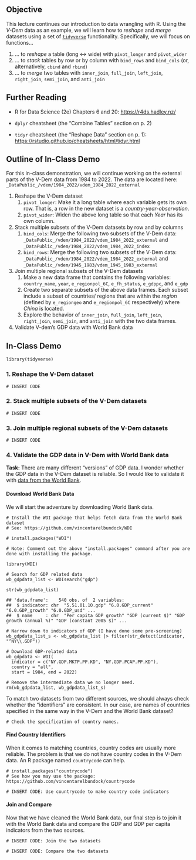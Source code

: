 ## Objective

This lecture continues our introduction to data wrangling with R. Using
the *V-Dem* data as an example, we will learn how to *reshape* and
*merge* datasets using a set of
[`tidyverse`](https://www.tidyverse.org/) functionality. Specifically,
we will focus on functions…

1.  … to *reshape* a table (long &lt;-&gt; wide) with `pivot_longer` and
    `pivot_wider`
2.  … to *stack* tables by row or by column with `bind_rows` and
    `bind_cols` (or, alternatively, `cbind` and `rbind`)
3.  … to *merge* two tables with `inner_join`, `full_join`, `left_join`,
    `right_join`, `semi_join`, and `anti_join`

## Further Reading

-   R for Data Science (2e) Chapters 6 and 20: <https://r4ds.hadley.nz/>

-   `dplyr` cheatsheet (the “Combine Tables” section on p. 2)

-   `tidyr` cheatsheet (the “Reshape Data” section on p. 1):
    <https://rstudio.github.io/cheatsheets/html/tidyr.html>

## Outline of In-Class Demo

For this in-class demonstration, we will continue working on the
external parts of the V-Dem data from 1984 to 2022. The data are located
here: `_DataPublic_/vdem/1984_2022/vdem_1984_2022_external`

1.  Reshape the V-Dem dataset
    1.  `pivot_longer`: Make it a long table where each variable gets
        its own row. That is, a row in the new dataset is a
        *country-year-observation*.
    2.  `pivot_wider`: Widen the above long table so that each *Year*
        has its own column.
2.  Stack multiple subsets of the V-Dem datasets by row and by columns
    1.  `bind_cols`: Merge the following two subsets of the V-Dem data:
        `_DataPublic_/vdem/1984_2022/vdem_1984_2022_external` and
        `_DataPublic_/vdem/1984_2022/vdem_1984_2022_index`
    2.  `bind_rows`: Merge the following two subsets of the V-Dem data:
        `_DataPublic_/vdem/1984_2022/vdem_1984_2022_external` and
        `_DataPublic_/vdem/1945_1983/vdem_1945_1983_external`
3.  Join multiple regional subsets of the V-Dem datasets
    1.  Make a new data frame that contains the following variables:
        `country_name`, `year`, `e_regionpol_6C`, `e_fh_status`,
        `e_gdppc`, and `e_gdp`
    2.  Create two separate subsets of the above data frames. Each
        subset include a subset of countries/ regions that are within
        the *region* (defined by `e_regiongeo` and `e_regionpol_6C`
        respectively) where *China* is located.
    3.  Explore the behavior of `inner_join`, `full_join`, `left_join`,
        `right_join`, `semi_join`, and `anti_join` with the two data
        frames.
4.  Validate V-dem’s GDP data with World Bank data

## In-Class Demo

    library(tidyverse)

### 1. Reshape the V-Dem dataset

    # INSERT CODE

### 2. Stack multiple subsets of the V-Dem datasets

    # INSERT CODE

### 3. Join multiple regional subsets of the V-Dem datasets

    # INSERT CODE

### 4. Validate the GDP data in V-Dem with World Bank data

**Task:** There are many different “versions” of GDP data. I wonder
whether the GDP data in the V-Dem dataset is reliable. So I would like
to validate it with [data from the World
Bank](https://data.worldbank.org/).

#### Download World Bank Data

We will start the adventure by downloading World Bank data.

    # Install the WDI package that helps fetch data from the World Bank dataset
    # See: https://github.com/vincentarelbundock/WDI

    # install.packages("WDI")

    # Note: Comment out the above "install.packages" command after you are done with installing the package.

    library(WDI)

    # Search for GDP related data
    wb_gdpdata_list <- WDIsearch("gdp")

    str(wb_gdpdata_list)

    ## 'data.frame':    540 obs. of  2 variables:
    ##  $ indicator: chr  "5.51.01.10.gdp" "6.0.GDP_current" "6.0.GDP_growth" "6.0.GDP_usd" ...
    ##  $ name     : chr  "Per capita GDP growth" "GDP (current $)" "GDP growth (annual %)" "GDP (constant 2005 $)" ...

    # Narrow down to indicators of GDP (I have done some pre-screening)
    wb_gdpdata_list_s <- wb_gdpdata_list |> filter(str_detect(indicator, "^NY\\.GDP"))

    # Download GDP-related data
    wb_gdpdata <- WDI(
      indicator = c("NY.GDP.MKTP.PP.KD", "NY.GDP.PCAP.PP.KD"), 
      country = "all", 
      start = 1984, end = 2022)

    # Remove the intermediate data we no longer need.
    rm(wb_gdpdata_list, wb_gdpdata_list_s)

To match two datasets from two different sources, we should always check
whether the “identifiers” are consistent. In our case, are names of
countries specified in the same way in the V-Dem and the World Bank
dataset?

    # Check the specification of country names.

#### Find Country Identifiers

When it comes to matching countries, country codes are usually more
reliable. The problem is that we do not have country codes in the V-Dem
data. An R package named `countrycode` can help.

    # install.packages("countrycode")
    # See how you may use the package: https://github.com/vincentarelbundock/countrycode

    # INSERT CODE: Use countrycode to make country code indicators

#### Join and Compare

Now that we have cleaned the World Bank data, our final step is to join
it with the World Bank data and compare the GDP and GDP per capita
indicators from the two sources.

    # INSERT CODE: Join the two datasets

    # INSERT CODE: Compare the two datasets
